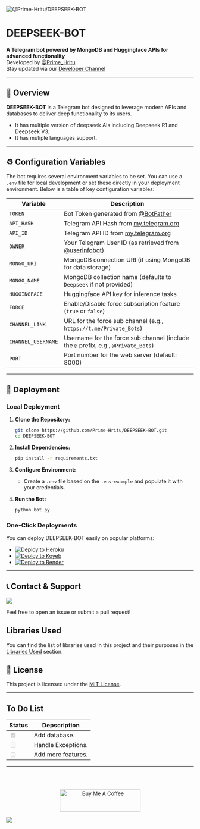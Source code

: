 ![@Prime-Hritu/DEEPSEEK-BOT](https://socialify.git.ci/Prime-Hritu/DEEPSEEK-BOT/image?custom_description=An+advanced+deepseek+AI+telegram+bot+with+mutiple+language+support.&description=1&font=KoHo&forks=1&name=1&owner=1&pattern=Floating+Cogs&stargazers=1&theme=Auto)

# DEEPSEEK-BOT
**A Telegram bot powered by MongoDB and Huggingface APIs for advanced functionality**  
Developed by [@Prime_Hritu](https://t.me/Prime_Hritu)  
Stay updated via our [Developer Channel](https://t.me/Private_Bots)

---

## 🌟 Overview
**DEEPSEEK-BOT** is a Telegram bot designed to leverage modern APIs and databases to deliver deep functionality to its users.

- It has multiple version of deepseek AIs including Deepseek R1 and Deepseek V3.
- It has mutiple languages support.
---

## ⚙️ Configuration Variables
The bot requires several environment variables to be set. You can use a `.env` file for local development or set these directly in your deployment environment. Below is a table of key configuration variables:

| Variable             | Description                                                                                          |
|----------------------|------------------------------------------------------------------------------------------------------|
| `TOKEN`              | Bot Token generated from [@BotFather](https://t.me/BotFather)                                       |
| `API_HASH`           | Telegram API Hash from [my.telegram.org](https://my.telegram.org/apps)                               |
| `API_ID`             | Telegram API ID from [my.telegram.org](https://my.telegram.org/apps)                                 |
| `OWNER`              | Your Telegram User ID (as retrieved from [@userinfobot](https://t.me/userinfobot))                   |
| `MONGO_URI`          | MongoDB connection URI (if using MongoDB for data storage)                                           |
| `MONGO_NAME`         | MongoDB collection name (defaults to `Deepseek` if not provided)                                     |
| `HUGGINGFACE`        | Huggingface API key for inference tasks                                                            |
| `FORCE`              | Enable/Disable force subscription feature (`true` or `false`)                                        |
| `CHANNEL_LINK`       | URL for the force sub channel (e.g., `https://t.me/Private_Bots`)                                      |
| `CHANNEL_USERNAME`   | Username for the force sub channel (include the `@` prefix, e.g., `@Private_Bots`)                     |
| `PORT`               | Port number for the web server (default: 8000)                                                       |

---

## 🚀 Deployment

### Local Deployment
1. **Clone the Repository:**
   ```bash
   git clone https://github.com/Prime-Hritu/DEEPSEEK-BOT.git
   cd DEEPSEEK-BOT
   ```

2. **Install Dependencies:**
   ```bash
   pip install -r requirements.txt
   ```

3. **Configure Environment:**
   - Create a `.env` file based on the `.env-example` and populate it with your credentials.

4. **Run the Bot:**
   ```bash
   python bot.py
   ```

### One-Click Deployments
You can deploy DEEPSEEK-BOT easily on popular platforms:

- [![Deploy to Heroku](https://www.herokucdn.com/deploy/button.svg)](https://dashboard.heroku.com/new?template=https://github.com/Prime-Hritu/DEEPSEEK-BOT)
- [![Deploy to Koyeb](https://binbashbanana.github.io/deploy-buttons/buttons/remade/koyeb.svg)](https://app.koyeb.com/services/deploy?name=deepseek-bot&repository=Prime-Hritu%2FDEEPSEEK-BOT&branch=main&type=git&env[TOKEN]=REPLACE_ME&env[API_HASH]=REPLACE_ME&env[API_ID]=REPLACE_ME&env[OWNER]=REPLACE_ME&env[MONGO_URI]=REPLACE_ME&env[MONGO_NAME]=Deepseek&env[HUGGINGFACE]=REPLACE_ME&env[FORCE]=REPLACE_ME&env[CHANNEL_LINK]=REPLACE_ME&env[CHANNEL_USERNAME]=REPLACE_ME&env[PORT]=8000
)
- [![Deploy to Render](https://render.com/images/deploy-to-render-button.svg)](https://render.com/deploy?repo=https://github.com/Prime-Hritu/DEEPSEEK-BOT)

---

## 📞 Contact & Support
<image src="https://stylish-social-buttons.vercel.app/?social=telegram&text=Prime_Hritu">

Feel free to open an issue or submit a pull request!


## Libraries Used
You can find the list of libraries used in this project and their purposes in the [Libraries Used](./libraries.md) section.


## 🔖 License
This project is licensed under the [MIT License](LICENSE).

---

## To Do List

| Status                                            | Depscription          |
| ------------------------------------------------- | --------------------- |
| <input type="checkbox" disabled checked />        | Add database.         |
| <input type="checkbox" disabled />                | Handle Exceptions.    |
| <input type="checkbox" disabled />                | Add more features.    |

---

<br><br>
<p align="center">
<a href="https://www.buymeacoffee.com/hritu" target="_blank">
  <img src="https://cdn.buymeacoffee.com/buttons/v2/default-yellow.png" alt="Buy Me A Coffee" style="height: 60px !important;width: 217px !important;">
</a>
</p>
<image x="0" y="0" src="./svg/LOL.svg">